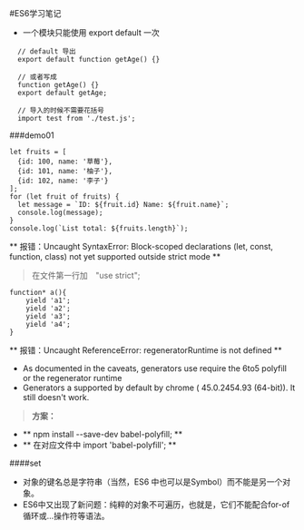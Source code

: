 #ES6学习笔记

>
+ 一个模块只能使用 export default 一次

```
  // default 导出
  export default function getAge() {} 
 
  // 或者写成
  function getAge() {}
  export default getAge;

  // 导入的时候不需要花括号
  import test from './test.js';
```

###demo01

```
let fruits = [
  {id: 100, name: '草莓'},
  {id: 101, name: '柚子'},
  {id: 102, name: '李子'}
];
for (let fruit of fruits) {
  let message = `ID: ${fruit.id} Name: ${fruit.name}`;
  console.log(message);
}
console.log(`List total: ${fruits.length}`);
```


** 报错：Uncaught SyntaxError: Block-scoped declarations (let, const, function, class) not yet supported outside strict mode **

>在文件第一行加　"use strict";


```
function* a(){
	yield 'a1';
	yield 'a2';
	yield 'a3';
	yield 'a4';
}
```


** 报错：Uncaught ReferenceError: regeneratorRuntime is not defined **


>
+ As documented in the caveats, generators use require the 6to5 polyfill or the regenerator runtime
+ Generators a supported by default by chrome ( 45.0.2454.93 (64-bit)). It still doesn't work.

> **方案：**

>
+ ** npm install --save-dev babel-polyfill; **
+ ** 在对应文件中 import 'babel-polyfill'; **


####set

>
+ 对象的键名总是字符串（当然，ES6 中也可以是Symbol）而不能是另一个对象。
+ ES6中又出现了新问题：纯粹的对象不可遍历，也就是，它们不能配合for-of循环或...操作符等语法。

